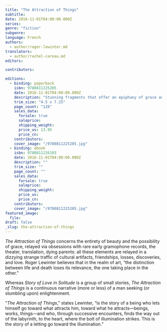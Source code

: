 ```yaml
---
title: "The Attraction of Things"
subtitle:
date: 2016-11-01T04:00:00.000Z
series:
genre: "fiction"
subgenre:
language: French
authors:
  - author/roger-lewinter.md
translators:
  - author/rachel-careau.md
editors:

contributors:

editions:
  - binding: paperback
    isbn: 9780811225205
    date: 2016-11-01T04:00:00.000Z
    description: "Stunning fragments that offer an epiphany of grace and beauty "
    trim_size: "4.5 x 7.25"
    page_count: "128"
    sales_data:
      forsale: true
      saleprice:
      shipping_weight:
      price_us: 13.95
      price_cn:
    contributors:
    cover_image: "/9780811225205.jpg"
  - binding: ebook
    isbn: 9780811226103
    date: 2016-11-01T04:00:00.000Z
    description: ""
    trim_size: ""
    page_count: ""
    sales_data:
      forsale: true
      saleprice:
      shipping_weight:
      price_us:
      price_cn:
    contributors:
    cover_image: "/9780811225205.jpg"
featured_image:
  file:
draft: false
_slug: the-attraction-of-things
---
```


_The Attraction of Things_ concerns the entirety of beauty and the possibility of grace, relayed via obsessions with rare early gramophone records, the theater, translation, dying parents: all these elements are relayed in a dizzying strange traffic of cultural artifacts, friendships, losses, discoveries, and love. Roger Lewinter believes that in the realm of art, “the distinction between life and death loses its relevance, the one taking place in the other.”

Whereas _Story of Love in Solitude_ is a group of small stories, _The Attraction of Things_ is a continuous narrative (more or less) of a man seeking (or stumbling upon) enlightenment.

“_The Attraction of Things_,” states Lewinter, “is the story of a being who lets himself go toward what attracts him, toward what he attracts—beings, works, things—and who, through successive encounters, finds the way out of the labyrinth, to the heart, where the bolt of illumination strikes. This is the story of a letting go toward the illumination.”
